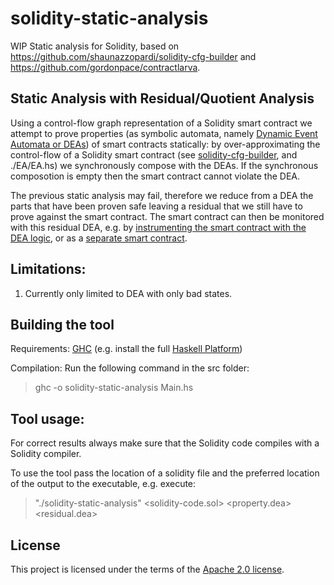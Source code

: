 # solidity-static-analysis
WIP Static analysis for Solidity, based on https://github.com/shaunazzopardi/solidity-cfg-builder and https://github.com/gordonpace/contractlarva.


## Static Analysis with Residual/Quotient Analysis

Using a control-flow graph representation of a Solidity smart contract we attempt to prove properties (as symbolic automata, namely [Dynamic Event Automata or DEAs](https://github.com/gordonpace/contractlarva)) of smart contracts statically: by over-approximating the control-flow of a Solidity smart contract (see [solidity-cfg-builder](https://github.com/shaunazzopardi/solidity-cfg-builder), and ./EA/EA.hs) we synchronously compose with the DEAs. If the synchronous composotion is empty then the smart contract cannot violate the DEA.

The previous static analysis may fail, therefore we reduce from a DEA the parts that have been proven safe leaving a residual that we still have to prove against the smart contract. The smart contract can then be monitored with this residual DEA, e.g. by [instrumenting the smart contract with the DEA logic](https://github.com/gordonpace/contractlarva), or as a [separate smart contract](https://github.com/shaunazzopardi/ethereuem-runtime-verification/).

Limitations:
-----------------
1. Currently only limited to DEA with only bad states.

## Building the tool

Requirements: [GHC](https://www.haskell.org/ghc/) (e.g. install the full [Haskell Platform](https://www.haskell.org/platform/))

Compilation: Run the following command in the src folder:

> ghc -o solidity-static-analysis Main.hs

## Tool usage:

For correct results always make sure that the Solidity code compiles with a Solidity compiler.

To use the tool pass the location of a solidity file and the preferred location of the output to the executable, e.g. execute:

> "./solidity-static-analysis" &lt;solidity-code.sol&gt; &lt;property.dea&gt; &lt;residual.dea&gt;

## License
This project is licensed under the terms of the [Apache 2.0 license](LICENSE).
